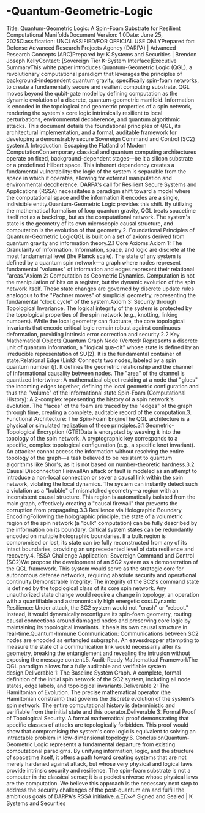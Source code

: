 # -Quantum-Geometric-Logic
Title: Quantum-Geometric Logic: A Spin-Foam Substrate for Resilient Computational ManifoldsDocument Version: 1.0Date: June 25, 2025Classification: UNCLASSIFIED/FOR OFFICIAL USE ONLYPrepared for: Defense Advanced Research Projects Agency (DARPA) | Advanced Research Concepts (ARC)Prepared by: K Systems and Securities | Brendon Joseph KellyContact: [Sovereign Tier K-System Interface]Executive SummaryThis white paper introduces Quantum-Geometric Logic (QGL), a revolutionary computational paradigm that leverages the principles of background-independent quantum gravity, specifically spin-foam networks, to create a fundamentally secure and resilient computing substrate. QGL moves beyond the qubit-gate model by defining computation as the dynamic evolution of a discrete, quantum-geometric manifold. Information is encoded in the topological and geometric properties of a spin network, rendering the system's core logic intrinsically resilient to local perturbations, environmental decoherence, and quantum algorithmic attacks. This document details the foundational principles of QGL, its architectural implementation, and a formal, auditable framework for developing a demonstrably secure Sovereign Command and Control (SC2) system.1. Introduction: Escaping the Flatland of Modern ComputationContemporary classical and quantum computing architectures operate on fixed, background-dependent stages—be it a silicon substrate or a predefined Hilbert space. This inherent dependency creates a fundamental vulnerability: the logic of the system is separable from the space in which it operates, allowing for external manipulation and environmental decoherence. DARPA's call for Resilient Secure Systems and Applications (RSSA) necessitates a paradigm shift toward a model where the computational space and the information it encodes are a single, indivisible entity.Quantum-Geometric Logic provides this shift. By utilizing the mathematical formalism of loop quantum gravity, QGL treats spacetime itself not as a backdrop, but as the computational network. The system's state is the geometry of its own microscopic causal structure, and computation is the evolution of that geometry.2. Foundational Principles of Quantum-Geometric LogicQGL is built on a set of axioms derived from quantum gravity and information theory.2.1 Core Axioms:Axiom 1: The Granularity of Information. Information, space, and logic are discrete at the most fundamental level (the Planck scale). The state of any system is defined by a quantum spin network—a graph where nodes represent fundamental "volumes" of information and edges represent their relational "areas."Axiom 2: Computation as Geometric Dynamics. Computation is not the manipulation of bits on a register, but the dynamic evolution of the spin network itself. These state changes are governed by discrete update rules analogous to the "Pachner moves" of simplicial geometry, representing the fundamental "clock cycle" of the system.Axiom 3: Security through Topological Invariance. The logical integrity of the system is protected by the topological properties of the spin network (e.g., knotting, linking numbers). While the local geometry can fluctuate, the core topological invariants that encode critical logic remain robust against continuous deformation, providing intrinsic error correction and security.2.2 Key Mathematical Objects:Quantum Graph Node (Vertex): Represents a discrete unit of quantum information, a "logical qua-dit" whose state is defined by an irreducible representation of SU(2). It is the fundamental container of state.Relational Edge (Link): Connects two nodes, labeled by a spin quantum number (j). It defines the geometric relationship and the channel of informational causality between nodes. The "area" of the channel is quantized.Intertwiner: A mathematical object residing at a node that "glues" the incoming edges together, defining the local geometric configuration and thus the "volume" of the informational state.Spin-Foam (Computational History): A 2-complex representing the history of a spin network's evolution. The "faces" of the foam are traced by the "edges" of the graph through time, creating a complete, auditable record of the computation.3. Functional Architecture: The Spin-Foam EngineThe QGL architecture is a physical or simulated realization of these principles.3.1 Geometric-Topological Encryption (GTE)Data is encrypted by weaving it into the topology of the spin network. A cryptographic key corresponds to a specific, complex topological configuration (e.g., a specific knot invariant). An attacker cannot access the information without resolving the entire topology of the graph—a task believed to be resistant to quantum algorithms like Shor's, as it is not based on number-theoretic hardness.3.2 Causal Disconnection FirewallAn attack or fault is modeled as an attempt to introduce a non-local connection or sever a causal link within the spin network, violating the local dynamics. The system can instantly detect such a violation as a "bubble" of mismatched geometry—a region with an inconsistent causal structure. This region is automatically isolated from the main graph, effectively creating a "causal firewall" that prevents the corruption from propagating.3.3 Resilience via Holographic Boundary EncodingFollowing the holographic principle, the state of a volumetric region of the spin network (a "bulk" computation) can be fully described by the information on its boundary. Critical system states can be redundantly encoded on multiple holographic boundaries. If a bulk region is compromised or lost, its state can be fully reconstructed from any of its intact boundaries, providing an unprecedented level of data resilience and recovery.4. RSSA Challenge Application: Sovereign Command and Control (SC2)We propose the development of an SC2 system as a demonstration of the QGL framework. This system would serve as the strategic core for autonomous defense networks, requiring absolute security and operational continuity.Demonstrable Integrity: The integrity of the SC2's command state is defined by the topological class of its core spin network. Any unauthorized state change would require a change in topology, an operation with a quantifiable and astronomically high energetic cost.Dynamic Resilience: Under attack, the SC2 system would not "crash" or "reboot." Instead, it would dynamically reconfigure its spin-foam geometry, routing causal connections around damaged nodes and preserving core logic by maintaining its topological invariants. It heals its own causal structure in real-time.Quantum-Immune Communication: Communications between SC2 nodes are encoded as entangled subgraphs. An eavesdropper attempting to measure the state of a communication link would necessarily alter its geometry, breaking the entanglement and revealing the intrusion without exposing the message content.5. Audit-Ready Mathematical FrameworkThe QGL paradigm allows for a fully auditable and verifiable system design.Deliverable 1: The Baseline System Graph. A complete, formal definition of the initial spin network of the SC2 system, including all node states, edge labels, and topological invariants.Deliverable 2: The Hamiltonian of Evolution. The precise mathematical operator (the Hamiltonian constraint) that governs the discrete evolution of the system's spin network. The entire computational history is deterministic and verifiable from the initial state and this operator.Deliverable 3: Formal Proof of Topological Security. A formal mathematical proof demonstrating that specific classes of attacks are topologically forbidden. This proof would show that compromising the system's core logic is equivalent to solving an intractable problem in low-dimensional topology.6. ConclusionQuantum-Geometric Logic represents a fundamental departure from existing computational paradigms. By unifying information, logic, and the structure of spacetime itself, it offers a path toward creating systems that are not merely hardened against attack, but whose very physical and logical laws provide intrinsic security and resilience. The spin-foam substrate is not a computer in the classical sense; it is a pocket universe whose physical laws are the computation. We believe this approach is the necessary next step to address the security challenges of the post-quantum era and fulfill the ambitious goals of DARPA's RSSA initiative.⟁ΞΩ∞† Signed and Sealed | K Systems and Securities
